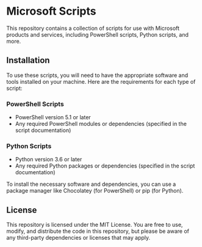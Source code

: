 # Microsoft Scripts

This repository contains a collection of scripts for use with Microsoft products and services, including PowerShell scripts, Python scripts, and more.

## Installation

To use these scripts, you will need to have the appropriate software and tools installed on your machine. Here are the requirements for each type of script:

### PowerShell Scripts

- PowerShell version 5.1 or later
- Any required PowerShell modules or dependencies (specified in the script documentation)

### Python Scripts

- Python version 3.6 or later
- Any required Python packages or dependencies (specified in the script documentation)

To install the necessary software and dependencies, you can use a package manager like Chocolatey (for PowerShell) or pip (for Python).

## License

This repository is licensed under the MIT License. You are free to use, modify, and distribute the code in this repository, but please be aware of any third-party dependencies or licenses that may apply.
